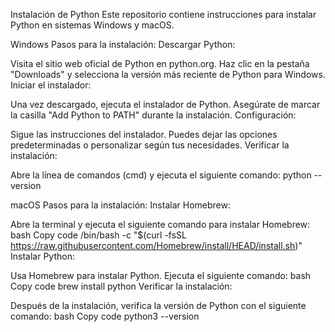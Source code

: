 Instalación de Python
Este repositorio contiene instrucciones para instalar Python en sistemas Windows y macOS.

Windows
Pasos para la instalación:
Descargar Python:

Visita el sitio web oficial de Python en python.org.
Haz clic en la pestaña "Downloads" y selecciona la versión más reciente de Python para Windows.
Iniciar el instalador:

Una vez descargado, ejecuta el instalador de Python.
Asegúrate de marcar la casilla "Add Python to PATH" durante la instalación.
Configuración:

Sigue las instrucciones del instalador.
Puedes dejar las opciones predeterminadas o personalizar según tus necesidades.
Verificar la instalación:

Abre la línea de comandos (cmd) y ejecuta el siguiente comando:
python --version


macOS
Pasos para la instalación:
Instalar Homebrew:

Abre la terminal y ejecuta el siguiente comando para instalar Homebrew:
bash
Copy code
/bin/bash -c "$(curl -fsSL https://raw.githubusercontent.com/Homebrew/install/HEAD/install.sh)"
Instalar Python:

Usa Homebrew para instalar Python. Ejecuta el siguiente comando:
bash
Copy code
brew install python
Verificar la instalación:

Después de la instalación, verifica la versión de Python con el siguiente comando:
bash
Copy code
python3 --version
